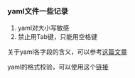 ### yaml文件一些记录

1. yaml对大小写敏感
2. 禁止用Tab键，只能用空格键

关于yaml各字段的含义，可以参考[这篇文章](https://cloud.tencent.com/developer/article/1478634)

yaml的格式校验，可以使用这个[链接](http://www.yamllint.com/)
